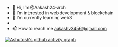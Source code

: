 - 👋 Hi, I’m @Aakash24-arch
- 👀 I’m interested in web development & blockchain
- 🌱 I’m currently learning web3
-
- 📫 How to reach me aakashv3456@gmail.com

<!---
Aakash24-arch/Aakash24-arch is a ✨ special ✨ repository because its `README.md` (this file) appears on your GitHub profile.
You can click the Preview link to take a look at your changes.
--->


[![Ashutosh's github activity graph](https://github-readme-activity-graph.cyclic.app/graph?username=Aakash24-arch&bg_color=200971&color=9e4c98&line=773be8&point=403d3d&area=true&hide_border=true)](https://github.com/ashutosh00710/github-readme-activity-graph)
